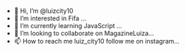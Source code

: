 - 👋 Hi, I’m @luizcity10
- 👀 I’m interested in Fifa ...
- 🌱 I’m currently learning JavaScript ...
- 💞️ I’m looking to collaborate on MagazineLuiza...
- 📫 How to reach me luiz_city10 follow me on instagram...

<!---
luizcity10/luizcity10 is a ✨ special ✨ repository because its `README.md` (this file) appears on your GitHub profile.
You can click the Preview link to take a look at your changes.
--->

